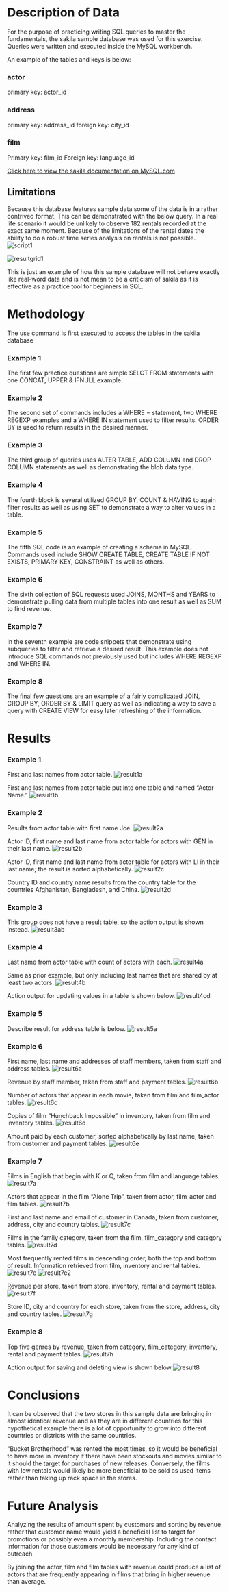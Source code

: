 # Description of Data

For the purpose of practicing writing SQL queries to master the fundamentals, the sakila sample database was used for this exercise. Queries were written and executed inside the MySQL workbench.

An example of the tables and keys is below:

### actor
primary key:  actor_id

### address
primary key:  address_id
foreign key: city_id

### film
Primary key: film_id
Foreign key: language_id

[Click here to view the sakila documentation on MySQL.com](https://dev.mysql.com/doc/sakila/en/)
## Limitations
Because this database features sample data some of the data is in a rather contrived format. This can be demonstrated with the below query. In a real life scenario it would be unlikely to observe 182 rentals recorded at the exact same moment. Because of the limitations of the rental dates the ability to do a robust time series analysis on rentals is not possible.
![script1](Images/script1.png)

![resultgrid1](Images/resultgrid1.png)

This is just an example of how this sample database will not behave exactly like real-word data and is not mean to be a criticism of sakila as it is effective as a practice tool for beginners in SQL. 

# Methodology
The use command is first executed to access the tables in the sakila database
### Example 1
The first few practice questions are simple SELCT FROM statements with one CONCAT, UPPER & IFNULL example.

### Example 2
The second set of commands includes a WHERE = statement, two WHERE REGEXP examples and a WHERE IN statement used to filter results. ORDER BY is used to return results in the desired manner.

### Example 3
The third group of queries uses ALTER TABLE, ADD COLUMN and DROP COLUMN statements as well as demonstrating the blob data type.

### Example 4
The fourth block is several utilized GROUP BY, COUNT & HAVING to again filter results as well as using SET to demonstrate a way to alter values in a table.

### Example 5
The fifth SQL code is an example of creating a schema in MySQL. Commands used include SHOW CREATE TABLE, CREATE TABLE IF NOT EXISTS, PRIMARY KEY, CONSTRAINT as well as others.

### Example 6
The sixth collection of SQL requests used JOINS, MONTHS and YEARS to demonstrate pulling data from multiple tables into one result as well as SUM to find revenue.

### Example 7
In the seventh example are code snippets that demonstrate using subqueries to filter and retrieve a desired result. This example does not introduce SQL commands not previously used but includes WHERE REGEXP and WHERE IN.

### Example 8
The final few questions are an example of a fairly complicated JOIN, GROUP BY, ORDER BY & LIMIT query as well as indicating a way to save a query with CREATE VIEW for easy later refreshing of the information.

# Results
### Example 1
First and last names from actor table.
![result1a](Images/result1a.png)

First and last names from actor table put into one table and named “Actor Name.”
![result1b](Images/result1b.png)

### Example 2
Results from actor table with first name Joe.
![result2a](Images/result2a.png)

Actor ID, first name and last name from actor table for actors with GEN in their last name.
![result2b](Images/result2b.png)

Actor ID, first name and last name from actor table for actors with LI in their last name; the result is sorted alphabetically.
![result2c](Images/result2c.png)

Country ID and country name results from the country table for the countries Afghanistan, Bangladesh, and China.
![result2d](Images/result2d.png)

### Example 3
This group does not have a result table, so the action output is shown instead.
![result3ab](Images/result3ab.png)

### Example 4
Last name from actor table with count of actors with each.
![result4a](Images/result4a.png)

Same as prior example, but only including last names that are shared by at least two actors.
![result4b](Images/result4b.png)

Action output for updating values in a table is shown below.
![result4cd](Images/result4cd.png)

### Example 5
Describe result for address table is below.
![result5a](Images/result5a.png)

### Example 6
First name, last name and addresses of staff members, taken from staff and address tables.
![result6a](Images/result6a.png)

Revenue by staff member, taken from staff and payment tables.
![result6b](Images/result6b.png)

Number of actors that appear in each movie, taken from film and film_actor tables.
![result6c](Images/result6c.png)

Copies of  film “Hunchback Impossible” in inventory, taken from film and inventory tables.
![result6d](Images/result6d.png)

Amount paid by each customer, sorted alphabetically by last name, taken from customer and payment tables.
![result6e](Images/result6e.png)

### Example 7
Films in English that begin with K or Q, taken from film and language tables.
![result7a](Images/result7a.png)

Actors that appear in the film “Alone Trip”, taken from actor, film_actor and film tables.
![result7b](Images/result7b.png)

First and last name and email of customer in Canada, taken from customer, address, city and country tables.
![result7c](Images/result7c.png)

Films in the family category, taken from the film, film_category and category tables.
![result7d](Images/result7d.png)

Most frequently rented films in descending order, both the top and bottom of result. Information retrieved from film, inventory and rental tables.
![result7e](Images/result7e.png)
![result7e2](Images/result7e2.png)

Revenue per store, taken from store, inventory, rental and payment tables.
![result7f](Images/result7f.png)

Store ID, city and country for each store, taken from the store, address, city and country tables.
![result7g](Images/result7g.png)

### Example 8
Top five genres by revenue, taken from category, film_category, inventory, rental and payment tables.
![result7h](Images/result7h.png)

Action output for saving and deleting view is shown below
![result8](Images/result8.png)

# Conclusions
It can be observed that the two stores in this sample data are bringing in almost identical revenue and as they are in different countries for this hypothetical example there is a lot of opportunity to grow into different countries or districts with the same countries.

“Bucket Brotherhood” was rented the most times, so it would be beneficial to have more in inventory if there have been stockouts and movies similar to it should the target for purchases of new releases. Conversely, the films with low rentals would likely be more beneficial to be sold as used items rather than taking up rack space in the stores.

# Future Analysis
Analyzing the results of amount spent by customers and sorting by revenue rather that customer name would yield a beneficial list to target for promotions or possibly even a monthly membership. Including the contact information for those customers would be necessary for any kind of outreach.

By joining the actor, film and film tables with revenue could produce a list of actors that are frequently appearing in films that bring in higher revenue than average.






